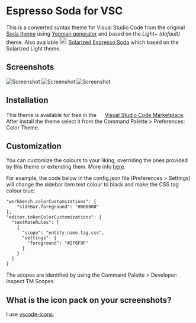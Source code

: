 # Espresso Soda for VSC

This is a converted syntax theme for Visual Studio Code from 
the original [Soda theme](https://github.com/buymeasoda/soda-theme) 
using [Yeoman generator](https://github.com/Microsoft/vscode-docs/blob/0.9.0/release-notes/latest.md#yo-code---streamlined-customizations-for-vs-code) and based on the *Light+ (default)* theme. Also available <img src="https://raw.githubusercontent.com/BroFox86/theme-espresso-soda-solarized/master/icon.png" width=20 height=20/> [Solarized Espresso Soda](https://marketplace.visualstudio.com/items?itemName=brofox86.theme-espresso-soda-solarized) which based on the Solarized Light theme.

## Screenshots

![Screenshot](https://github.com/BroFox86/theme-espresso-soda-light/raw/master/screenshots/screenshot_01.png)
![Screenshot](https://github.com/BroFox86/theme-espresso-soda-light/raw/master/screenshots/screenshot_02.png)
![Screenshot](https://github.com/BroFox86/theme-espresso-soda-light/raw/master/screenshots/screenshot_03.png)

## Installation

This theme is available for free in the <img src="https://marketplace.visualstudio.com/favicon.ico" width=15 height=15/> [Visual Studio Code Marketplace](https://marketplace.visualstudio.com/items?itemName=brofox86.theme-espresso-soda-light). After install the theme select it from the Command Palette > Preferences: Color Theme.

## Customization

You can customize the colours to your liking, overriding the ones provided by this theme or extending them. 
More info [here](https://code.visualstudio.com/docs/getstarted/theme-color-reference). 

For example, the code below in the config.json file (Preferences > Settings) will change the sidebar item text colour to black and make the CSS tag colour blue:

```
"workbench.colorCustomizations": {
    "sideBar.foreground": "#000000"
},
"editor.tokenColorCustomizations": {
  "textMateRules": [
    {
      "scope": "entity.name.tag.css",
      "settings": {
        "foreground": "#2F6F9F"
      }
    }
  ]
}
```

The scopes are identified by using the Command Palette > Developer: Inspect TM Scopes.

## What is the icon pack on your screenshots?

I use [vscode-icons](https://marketplace.visualstudio.com/items?itemName=robertohuertasm.vscode-icons).
